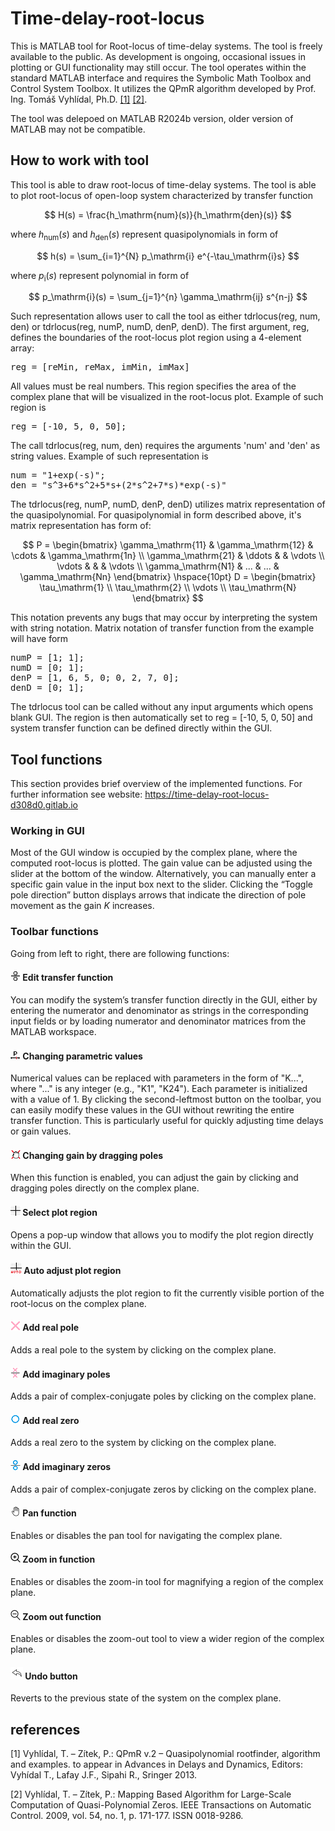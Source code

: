 # Time-delay-root-locus
This is MATLAB tool for Root-locus of time-delay systems.
The tool is freely available to the public. As development is ongoing, occasional issues in plotting or GUI functionality may still occur.
The tool operates within the standard MATLAB interface and requires the Symbolic Math Toolbox and Control System Toolbox. It utilizes the QPmR algorithm developed by Prof. Ing. Tomáš Vyhlídal, Ph.D. [[1]](#1) [[2]](#2).

The tool was delepoed on MATLAB R2024b version, older version of MATLAB may not be compatible.

## How to work with tool

This tool is able to draw root-locus of time-delay systems. The tool is able to plot root-locus of open-loop system characterized by transfer function

$$ H(s) = \frac{h_\mathrm{num}(s)}{h_\mathrm{den}(s)} $$

where $h_\mathrm{num}(s)$ and $h_\mathrm{den}(s)$ represent quasipolynomials in form of

$$ 
h(s) = \sum_{i=1}^{N} p_\mathrm{i} e^{-\tau_\mathrm{i}s}
$$

where $p_\mathrm{i}(s)$ represent polynomial in form of

$$
p_\mathrm{i}(s) = \sum_{j=1}^{n} \gamma_\mathrm{ij} s^{n-j}
$$

Such representation allows user to call the tool as either tdrlocus(reg, num, den) or tdrlocus(reg, numP, numD, denP, denD).
The first argument, reg, defines the boundaries of the root-locus plot region using a 4-element array:

<pre>
reg = [reMin, reMax, imMin, imMax]
</pre>

All values must be real numbers. This region specifies the area of the complex plane that will be visualized in the root-locus plot.
Example of such region is

<pre>
reg = [-10, 5, 0, 50];
</pre>

The call tdrlocus(reg, num, den) requires the arguments 'num' and 'den' as string values. Example of such representation is 

<pre>
num = "1+exp(-s)";
den = "s^3+6*s^2+5*s+(2*s^2+7*s)*exp(-s)"
</pre>

The tdrlocus(reg, numP, numD, denP, denD) utilizes matrix representation of the quasipolynomial. For quasipolynomial in form described above, it's matrix representation has form of: 

$$
P =
\begin{bmatrix}
\gamma_\mathrm{11} & \gamma_\mathrm{12} & \cdots & \gamma_\mathrm{1n} \\
\gamma_\mathrm{21} & \ddots & & \vdots \\
\vdots & & & \vdots \\
\gamma_\mathrm{N1} & ... & ... & \gamma_\mathrm{Nn}
\end{bmatrix}
\hspace{10pt}
D =
\begin{bmatrix}
\tau_\mathrm{1}  \\
\tau_\mathrm{2} \\
\vdots \\
\tau_\mathrm{N}
\end{bmatrix}
$$

This notation prevents any bugs that may occur by interpreting the system with string notation. 
Matrix notation of transfer function from the example will have form

<pre>
numP = [1; 1];
numD = [0; 1];
denP = [1, 6, 5, 0; 0, 2, 7, 0];
denD = [0; 1];
</pre>

The tdrlocus tool can be called without any input arguments which opens blank GUI. The region is then automatically set to reg = [-10, 5, 0, 50] and system transfer function can be defined directly within the GUI.

## Tool functions
This section provides brief overview of the implemented functions. For further information see website: https://time-delay-root-locus-d308d0.gitlab.io

### Working in GUI

Most of the GUI window is occupied by the complex plane, where the computed root-locus is plotted. The gain value can be adjusted using the slider at the bottom of the window. Alternatively, you can manually enter a specific gain value in the input box next to the slider. Clicking the “Toggle pole direction” button displays arrows that indicate the direction of pole movement as the gain $K$ increases.

### Toolbar functions
Going from left to right, there are following functions:

#### ![Edit transfer function](images/fraction2_icon.png) Edit transfer function 
You can modify the system’s transfer function directly in the GUI, either by entering the numerator and denominator as strings in the corresponding input fields or by loading numerator and denominator matrices from the MATLAB workspace.

#### ![Changing parametric values](images/var_param_icon.png) Changing parametric values 
Numerical values can be replaced with parameters in the form of "K...", where "..." is any integer (e.g., "K1", "K24"). Each parameter is initialized with a value of 1. By clicking the second-leftmost button on the toolbar, you can easily modify these values in the GUI without rewriting the entire transfer function. This is particularly useful for quickly adjusting time delays or gain values.

#### ![Changing gain by dragging poles](images/move_poles_icon.png) Changing gain by dragging poles 
When this function is enabled, you can adjust the gain by clicking and dragging poles directly on the complex plane.

#### ![Select plot region](images/region_icon_16px.png) Select plot region 
Opens a pop-up window that allows you to modify the plot region directly within the GUI.

#### ![Auto adjust plot region](images/region_auto_icon_18px.png) Auto adjust plot region 
Automatically adjusts the plot region to fit the currently visible portion of the root-locus on the complex plane.

#### ![Add real pole](images/pole_icon.png) Add real pole 
Adds a real pole to the system by clicking on the complex plane.

#### ![Add imaginary poles](images/poles_icon.png) Add imaginary poles 
Adds a pair of complex-conjugate poles by clicking on the complex plane.

#### ![Add real zero](images/zero_icon.png) Add real zero 
Adds a real zero to the system by clicking on the complex plane.

#### ![Add imaginary zeros](images/zeros_icon.png) Add imaginary zeros 
Adds a pair of complex-conjugate zeros by clicking on the complex plane.

#### ![Pan function](images/pan_icon.png) Pan function 
Enables or disables the pan tool for navigating the complex plane.

#### ![Zoom in function](images/zoom_in_icon.png) Zoom in function 
Enables or disables the zoom-in tool for magnifying a region of the complex plane.

#### ![Zoom out function](images/zoom_out_icon.png) Zoom out function 
Enables or disables the zoom-out tool to view a wider region of the complex plane.

#### ![Undo button](images/undo_icon.png) Undo button 
Reverts to the previous state of the system on the complex plane.

## references
<a id="1">[1]</a>
Vyhlídal, T. – Zítek, P.: QPmR v.2 – Quasipolynomial rootfinder, algorithm and examples. to appear in Advances in Delays and Dynamics, Editors: Vyhídal T., Lafay J.F., Sipahi R., Sringer 2013.

<a id="2">[2]</a>
Vyhlídal, T. – Zítek, P.: Mapping Based Algorithm for Large-Scale Computation of Quasi-Polynomial Zeros. IEEE Transactions on Automatic Control. 2009, vol. 54, no. 1, p. 171-177. ISSN 0018-9286.
